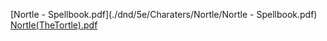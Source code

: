 [Nortle - Spellbook.pdf](./dnd/5e/Charaters/Nortle/Nortle - Spellbook.pdf)
[Nortle(TheTortle).pdf](./dnd/5e/Charaters/Nortle/Nortle(TheTortle).pdf)
